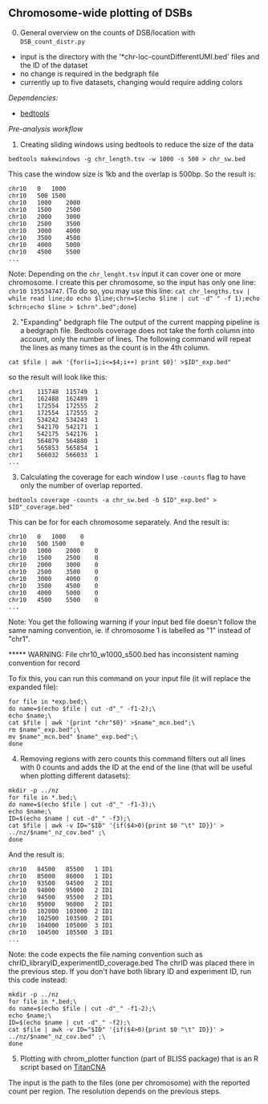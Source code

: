 ## Chromosome-wide plotting of DSBs

0. General overview on the counts of DSB/location with `DSB_count_distr.py`
- input is the directory with the '*chr-loc-countDifferentUMI.bed' files and the ID of the dataset
- no change is required in the bedgraph file
- currently up to five datasets, changing would require adding colors

_Dependencies:_
  - [bedtools](http://bedtools.readthedocs.io/en/latest/)
  
_Pre-analysis workflow_

1. Creating sliding windows using bedtools to reduce the size of the data

`bedtools makewindows -g chr_length.tsv -w 1000 -s 500 > chr_sw.bed`

This case the window size is 1kb and the overlap is 500bp. So the result is:

```
chr10	0	1000
chr10	500	1500
chr10	1000	2000
chr10	1500	2500
chr10	2000	3000
chr10	2500	3500
chr10	3000	4000
chr10	3500	4500
chr10	4000	5000
chr10	4500	5500
...
```

Note: Depending on the `chr_lenght.tsv` input it can cover one or more chromosome. I create this per chromosome, so the input has only one line: `chr10	135534747`.
(To do so, you may use this line:
` cat chr_lengths.tsv | while read line;do echo $line;chrn=$(echo $line | cut -d" " -f 1);echo $chrn;echo $line > $chrn".bed";done `)

2. "Expanding" bedgraph file 
The output of the current mapping pipeline is a bedgraph file.
Bedtools coverage does not take the forth column into account, only the number of lines.
The following command will repeat the lines as many times as the count is in the 4th column.

`cat $file | awk '{for(i=1;i<=$4;i++) print $0}' >$ID"_exp.bed" `

so the result will look like this:

```
chr1	115748	115749	1
chr1	162488	162489	1
chr1	172554	172555	2
chr1	172554	172555	2
chr1	534242	534243	1
chr1	542170	542171	1
chr1	542175	542176	1
chr1	564879	564880	1
chr1	565853	565854	1
chr1	566032	566033	1
...
```

3. Calculating the coverage for each window
I use `-counts` flag to have only the number of overlap reported.

`bedtools coverage -counts -a chr_sw.bed -b $ID"_exp.bed" > $ID"_coverage.bed"`

This can be for for each chromosome separately. And the result is:

```
chr10	0	1000	0
chr10	500	1500	0
chr10	1000	2000	0
chr10	1500	2500	0
chr10	2000	3000	0
chr10	2500	3500	0
chr10	3000	4000	0
chr10	3500	4500	0
chr10	4000	5000	0
chr10	4500	5500	0
...
```

Note: You get the following warning if your input bed file doesn't follow the same naming convention, ie. if chromosome 1 is labelled as "1" instead of "chr1".

***** WARNING: File chr10_w1000_s500.bed has inconsistent naming convention for record

To fix this, you can run this command on your input file (it will replace the expanded file):
```
for file in *exp.bed;\
do name=$(echo $file | cut -d"_" -f1-2);\
echo $name;\
cat $file | awk '{print "chr"$0}' >$name"_mcn.bed";\
rm $name"_exp.bed";\
mv $name"_mcn.bed" $name"_exp.bed";\
done
```

4. Removing regions with zero counts
this command filters out all lines with 0 counts and adds the ID at the end of the line
(that will be useful when plotting different datasets):

```
mkdir -p ../nz
for file in *.bed;\
do name=$(echo $file | cut -d"_" -f1-3);\
echo $name;\
ID=$(echo $name | cut -d"_" -f3);\
cat $file | awk -v ID="$ID" '{if($4>0){print $0 "\t" ID}}' > ../nz/$name"_nz_cov.bed" ;\
done
```


And the result is:

```
chr10	84500	85500	1 ID1
chr10	85000	86000	1 ID1
chr10	93500	94500	2 ID1
chr10	94000	95000	2 ID1
chr10	94500	95500	2 ID1
chr10	95000	96000	2 ID1
chr10	102000	103000	2 ID1
chr10	102500	103500	2 ID1
chr10	104000	105000	3 ID1
chr10	104500	105500	3 ID1
...
```

Note: the code expects the file naming convention such as chrID_libraryID_experimentID_coverage.bed
The chrID was placed there in the previous step. If you don't have both library ID and experiment ID, run this code instead:
```
mkdir -p ../nz
for file in *.bed;\
do name=$(echo $file | cut -d"_" -f1-2);\
echo $name;\
ID=$(echo $name | cut -d"_" -f2);\
cat $file | awk -v ID="$ID" '{if($4>0){print $0 "\t" ID}}' > ../nz/$name"_nz_cov.bed" ;\
done
```

5. Plotting with chrom_plotter function (part of BLISS package) that is an R script based on [TitanCNA](http://bioconductor.org/packages/release/bioc/vignettes/TitanCNA/inst/doc/TitanCNA.pdf)

The input is the path to the files (one per chromosome) with the reported count per region. The resolution depends on the previous steps.
